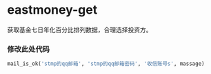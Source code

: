 # eastmoney-get
获取基金七日年化百分比排列数据，合理选择投资方。

### 修改此处代码
~~~python
mail_is_ok('stmp的qq邮箱', 'stmp的qq邮箱密码', '收信账号s', massage)
~~~
